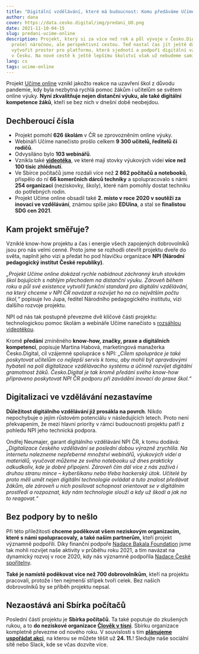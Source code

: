 ```yaml
---
title: "Digitální vzdělávání, které má budoucnost: Komu předáváme Učíme online?"
author: dana
cover: https://data.cesko.digital/img/predani_UO.png
date: 2021-11-10-04-15
slug: predani-ucime-online
description: Projekt, který si za více než rok a půl vývoje v Česko.Digital
  prošel náročnou, ale perspektivní cestou. Teď nastal čas jít ještě dál a
  vytvořit prostor pro platformu, která sjednotí a podpoří digitální vzdělávání
  v Česku. Na nové cestě k ještě lepšímu školství však už nebudeme sami.
lang: cs
tags: ucime-online
---
```

Projekt [Učíme online](http://ucimeonline.cz/) vznikl jakožto reakce na uzavření škol z důvodu pandemie, kdy byla nezbytná rychlá pomoc žákům i učitelům se světem online výuky. **Nyní zkvalitňuje nejen distanční výuku, ale také digitální kompetence žáků**, kteří se bez nich v dnešní době neobejdou.

## Dechberoucí čísla

* Projekt pomohl **626 školám** v ČR se zprovozněním online výuky.
* Webináři Učíme nanečisto prošlo celkem **9 300 učitelů, ředitelů či rodičů**.
* Odvysíláno bylo **103 webinářů**.
* Vznikla také **[videotéka](https://www.ucimeonline.cz/aktivity/ucime-nanecisto/videoteka/)**, ve které mají stovky výukových videí **více než 100 tisíc zhlédnutí**.
* Ve Sbírce počítačů jsme rozdali více než **2 862 počítačů a notebooků**, přispělo do ní **66 komerčních dárců techniky** a spolupracovalo s námi **254 organizací** (neziskovky, školy), které nám pomohly dostat techniku do potřebných rodin.
* Projekt Učíme online obsadil také **2. místo v roce 2020 v soutěži za inovaci ve vzdělávání**, známou spíše jako **EDUína**, a stal se **finalistou SDG cen 2021**.

## Kam projekt směřuje?

Vzniklé know-how projektu a čas i energie všech zapojených dobrovolníků jsou pro nás velmi cenné. Proto jsme se rozhodli otevřít projektu dveře do světa, naplnit jeho vizi a předat ho pod hlavičku organizace **NPI (Národní pedagogický institut České republiky)**.

*„Projekt Učíme online dokázal rychle nabídnout záchranný kruh stovkám škol bojujících s náhlým přechodem na distanční výuku. Zároveň během roku a půl své existence vytvořil funkční standard pro digitální vzdělávání, na který chceme v NPI ČR navázat a rozvíjet ho na co největším počtu škol,“* popisuje Ivo Jupa, ředitel Národního pedagogického institutu, vizi dalšího rozvoje projektu. 

NPI od nás tak postupně převezme dvě klíčové části projektu: technologickou pomoc školám a webináře Učíme nanečisto s [rozsáhlou videotékou](https://www.ucimeonline.cz/aktivity/ucime-nanecisto/videoteka/).

Kromě **předání** zmíněného **know-how, značky, praxe a digitálních kompetencí**, popisuje Martina Habová, marketingová manažerka Česko.Digital, cíl vzájemné spolupráce s NPI: *„Cílem spolupráce je také poskytovat učitelům co nejlepší servis k tomu, aby mohli být opravdovými hybateli na poli digitalizace vzdělávacího systému a účinně rozvíjet digitální gramotnost žáků. Česko.Digital je tak kromě předání svého know-how připraveno poskytovat NPI ČR podporu při zavádění inovací do praxe škol.“*

## Digitalizaci ve vzdělávání nezastavíme

**Důležitost digitálního vzdělávání již prosákla na povrch**. Nikdo nepochybuje o jejím růstovém potenciálu v následujících letech. Proto není překvapením, že mezi hlavní priority v rámci budoucnosti projektu patří z pohledu NPI jeho technická podpora.

Ondřej Neumajer, garant digitálního vzdělávání NPI ČR, k tomu dodává: *„Digitalizace českého vzdělávání se poslední dobou výrazně zrychlila. Na internetu nalezneme nepřeberné množství webinářů, výukových videí a materiálů, vyučovat můžeme ze svého notebooku už dnes prakticky odkudkoliv, kde je dobré připojení. Zároveň čím dál více z nás zažívá i druhou stranu mince –⁠ kyberšikanu nebo třeba hackerský útok. Učitelé by proto měli umět nejen digitální technologie ovládat a tuto znalost předávat žákům, ale zároveň u nich posilovat schopnost orientovat se v digitálním prostředí a rozpoznat, kdy nám technologie slouží a kdy už škodí a jak na to reagovat.“*

## Bez podpory by to nešlo

Při této příležitosti **chceme poděkovat všem neziskovým organizacím, které s námi spolupracovaly, a také našim partnerům,** kteří projekt významně podpořili. Díky finanční podpoře [Nadace Bakala Foundation](https://www.bakalafoundation.org/) jsme tak mohli rozvíjet naše aktivity v průběhu roku 2021, a tím navázat na dynamický rozvoj v roce 2020, kdy nás významně podpořila [Nadace České spořitelny](http://nadacecs.cz/).

**Také je namístě poděkovat více než 700 dobrovolníkům**, kteří na projektu pracovali, protože i ten nejmenší střípek tvoří celek. Bez našich dobrovolníků by se příběh projektu nepsal.

## Nezaostává ani Sbírka počítačů

Poslední částí projektu je **Sbírka počítačů**. Ta také poputuje do zkušených rukou, a to **do neziskové organizace [Člověk v tísni](https://www.clovekvtisni.cz/)**. Sbírku organizace kompletně převezme od nového roku. V souvislosti s tím **[plánujeme uspořádat akci](https://cesko.digital/events/sbirka-pocitacu)**, na kterou se můžete těšit už **24. 11.**! Sledujte naše sociální sítě nebo Slack, kde se včas dozvíte více.